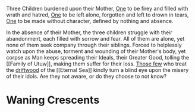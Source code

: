 Three Children burdened upon their Mother, 
[One](Kynoly) to be firey and filled with wrath and hatred, 
[One](Heaugi) to be left alone, forgotten and left to drown in tears,
[One](Opar) to be made without character, defined by nothing and absence. 

In the absence of their Mother, the three children struggle with their abandonment, each filled with sorrow and fear.
All of them are alone, yet none of them seek company through their siblings. 
Forced to helplessly watch upon the abuse, torment and wounding of their Mother's body, yet corpse as Man keeps spreading their Ideals, their Greater Good, tolling the [[Family of Utuw]], making them suffer for their loss. 
[Those few](Lunatics) who treat the [driftwood](The%20Utuw%20Family.md) of the [[Eternal Sea]] kindly turn a blind eye upon the misery of their idols. Are they not aware, or do they choose to not know?  
# Waning Crescents